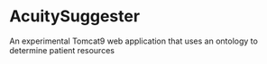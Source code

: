 # AcuitySuggester
An experimental Tomcat9 web application that uses an ontology to determine patient resources
